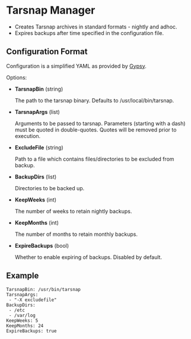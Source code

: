 Tarsnap Manager
===============

* Creates Tarsnap archives in standard formats - nightly and adhoc.
* Expires backups after time specified in the configuration file.

Configuration Format
--------------------

Configuration is a simplified YAML as provided by [Gypsy](https://github.com/kylelemons/go-gypsy).

Options:

* **TarsnapBin** (string)

  The path to the tarsnap binary. Defaults to /usr/local/bin/tarsnap.

* **TarsnapArgs** (list)

  Arguments to be passed to tarsnap. Parameters (starting with a dash) must be
  quoted in double-quotes. Quotes will be removed prior to execution.

* **ExcludeFile** (string)

  Path to a file which contains files/directories to be excluded from backup.

* **BackupDirs** (list)

  Directories to be backed up.

* **KeepWeeks** (int)

  The number of weeks to retain nightly backups.

* **KeepMonths** (int)

  The number of months to retain monthly backups.

* **ExpireBackups** (bool)

  Whether to enable expiring of backups. Disabled by default.

Example
-------

```
TarsnapBin: /usr/bin/tarsnap
TarsnapArgs:
 - "-X excludefile"
BackupDirs:
 - /etc
 - /var/log
KeepWeeks: 5
KeepMonths: 24
ExpireBackups: true
```

